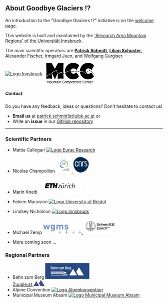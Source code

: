 ## About Goodbye Glaciers !?

An introduction to the "Goodbye Glaciers !?" initiative is on the <a href="{{ site.baseurl }}/">welcome page</a>.

<p>
  This website is built and maintained by the
  <a href="https://www.uibk.ac.at/en/alpinerraum/">'Research Area Mountain
  Regions' of the Universität Innsbruck</a>.
</p>

<p>
  The main scientific operators are
  <strong> <a href="https://www.uibk.ac.at/en/acinn/people/patrick-schmitt/">Patrick Schmitt</a>,
  <a href="https://lilianschuster.github.io/">Lilian Schuster</a>, </strong>
  <a href="https://github.com/afisc">Alexander Fischer</a>,
  <a href="https://www.uibk.ac.at/en/alpinerraum/team/irmgard-juen/">Irmgard Juen</a>,
  and <a href="https://www.uibk.ac.at/en/acinn/people/wolfgang-gurgiser/">Wolfgang Gurgiser</a>.
</p>

<div style="display: flex; align-items: center; gap: 10px;">
  <a href="https://www.uibk.ac.at/en/">  
    <img src="/assets/images/logos/logo_uibk.jpg" alt="Logo Innsbruck" style="height: 80px; width: auto;" />  
  </a>  
  <img src="/assets/images/logos/logo_mcc_ibk.png" alt="Logo Mountain Competence Center" style="height: 70px; width: auto;" />  
</div>

##### Contact

Do you have any feedback, ideas or questions? Don't hesitate to contact us! 

- **Email us** at [patrick.schmitt[at]uibk.ac.at](mailto:patrick.schmitt@uibk.ac.at) or
- Write an **issue** in our [GitHub repository](https://github.com/pat-schmitt/goodbye_glaciers/issues)

-----
      
### Scientific Partners

- Mattia Callegari   <a href="https://www.eurac.edu/en">
    <img src="/assets/images/logos/Eurac_Research_logo.png" alt="Logo Eurac Research" style="height: 50px; width: auto;" />
  </a>
- Nicolas Champollion
  <a href="https://www.ige-grenoble.fr/?lang=en">
    <img src="/assets/images/logos/logoIGE_Color.png" alt="Logo Universite Grenoble Alpes" style="height: 50px; width: auto;" />
  </a>
  <a href="https://www.cnrs.fr/en">
    <img src="/assets/images/logos/LOGO_CNRS_BLEU.png" alt="Logo CNRS" style="height: 50px; width: auto;" />
  </a>

- Marin Kneib
  <a href="https://ethz.ch/en.html">
    <img src="/assets/images/logos/logo_eth.png" alt="Logo ETH Zürich" style="height: 50px; width: auto;" />
  </a>

- Fabien Maussion 
  <a href="https://www.bristol.ac.uk/">
    <img src="/assets/images/logos/logo_bristol.svg" alt="Logo University of Bristol" style="height: 50px; width: auto;" />
  </a>

- Lindsey Nicholson
  <a href="https://www.uibk.ac.at/en/">
    <img src="/assets/images/logos/logo_uibk.jpg" alt="Logo Innsbruck" style="width: auto; height: 50px;" />
  </a>

- Michael Zemp
  <a href="https://wgms.ch/">
    <img src="/assets/images/logos/wgms-logo.png" alt="Logo WGMS" style="height: 30px; width: auto;" />
  </a>
  <a href="https://www.uzh.ch/en.html">
    <img src="/assets/images/logos/Universität_Zürich_logo.png" alt="Logo Universität_Zürich" style="height: 50px; width: auto;" />
  </a>

- More coming soon ...

### Regional Partners
- Bahn zum Berg <a href="https://www.bahn-zum-berg.at"><img src="/assets/images/logos/logo_bahn_zum_berg.png" alt="Logo Bahn zum Berg" style="height: 50px; width: auto;" />  
  </a> [Zuugle.at <img src="/assets/images/logos/logo_zuugle_small.png" alt="Logo Zuugle.at" style="height: 20px; width: auto;" /> ](https://www.zuugle.at)  
- Alpine Convention
  <a href="https://www.alpconv.org/en/">
    <img src="/assets/images/logos/logo_alpenkonvention.png" alt="Logo Alpenkonvention" style="height: 50px; width: auto;" />
  </a>
- Municipal Museum Absam <a href="https://www.absammuseum.at/">
    <img src="/assets/images/logos/Museum_Absam_Logo.png" alt="Logo Municipal Museum Absam" style="height: 50px; width: auto;" />
  </a>
